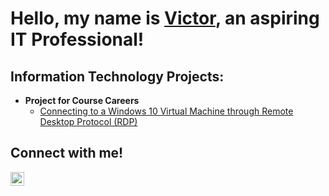 <h1>Hello, my name is <a href="https://www.linkedin.com/in/victor-fix-7b5085345/">Victor</a>, an aspiring IT Professional!</h1>

<h2>Information Technology Projects:</h2>

- <b>Project for Course Careers</b>
  - [Connecting to a Windows 10 Virtual Machine through Remote Desktop Protocol (RDP)](https://github.com/Vic-F-Tech/GitHub-Project-for-Course-Careers)

<h2>Connect with me!</h2>

[<img align="left" alt="Josh | LinkedIn" width="22px" src="https://cdn.jsdelivr.net/npm/simple-icons@v3/icons/linkedin.svg" />][linkedin]

[linkedin]: https://www.linkedin.com/in/victor-fix-7b5085345/
